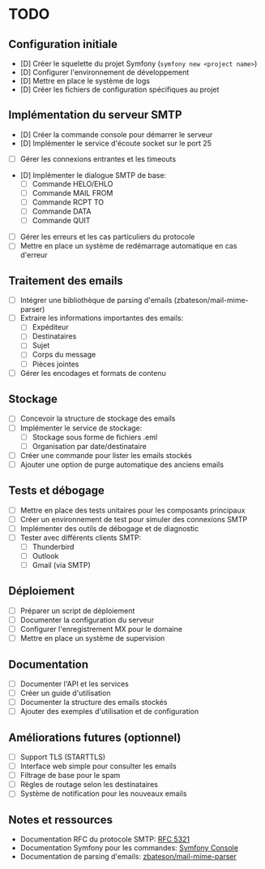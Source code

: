 # TODO

## Configuration initiale

- [D] Créer le squelette du projet Symfony (`symfony new <project name>`)
- [D] Configurer l'environnement de développement
- [D] Mettre en place le système de logs
- [D] Créer les fichiers de configuration spécifiques au projet

## Implémentation du serveur SMTP

- [D] Créer la commande console pour démarrer le serveur
- [D] Implémenter le service d'écoute socket sur le port 25
- [ ] Gérer les connexions entrantes et les timeouts
- [D] Implémenter le dialogue SMTP de base:
  - [ ] Commande HELO/EHLO
  - [ ] Commande MAIL FROM
  - [ ] Commande RCPT TO
  - [ ] Commande DATA
  - [ ] Commande QUIT
- [ ] Gérer les erreurs et les cas particuliers du protocole
- [ ] Mettre en place un système de redémarrage automatique en cas d'erreur

## Traitement des emails

- [ ] Intégrer une bibliothèque de parsing d'emails (zbateson/mail-mime-parser)
- [ ] Extraire les informations importantes des emails:
  - [ ] Expéditeur
  - [ ] Destinataires
  - [ ] Sujet
  - [ ] Corps du message
  - [ ] Pièces jointes
- [ ] Gérer les encodages et formats de contenu

## Stockage

- [ ] Concevoir la structure de stockage des emails
- [ ] Implémenter le service de stockage:
  - [ ] Stockage sous forme de fichiers .eml
  - [ ] Organisation par date/destinataire
- [ ] Créer une commande pour lister les emails stockés
- [ ] Ajouter une option de purge automatique des anciens emails

## Tests et débogage

- [ ] Mettre en place des tests unitaires pour les composants principaux
- [ ] Créer un environnement de test pour simuler des connexions SMTP
- [ ] Implémenter des outils de débogage et de diagnostic
- [ ] Tester avec différents clients SMTP:
  - [ ] Thunderbird
  - [ ] Outlook
  - [ ] Gmail (via SMTP)

## Déploiement

- [ ] Préparer un script de déploiement
- [ ] Documenter la configuration du serveur
- [ ] Configurer l'enregistrement MX pour le domaine
- [ ] Mettre en place un système de supervision

## Documentation

- [ ] Documenter l'API et les services
- [ ] Créer un guide d'utilisation
- [ ] Documenter la structure des emails stockés
- [ ] Ajouter des exemples d'utilisation et de configuration

## Améliorations futures (optionnel)

- [ ] Support TLS (STARTTLS)
- [ ] Interface web simple pour consulter les emails
- [ ] Filtrage de base pour le spam
- [ ] Règles de routage selon les destinataires
- [ ] Système de notification pour les nouveaux emails

## Notes et ressources

- Documentation RFC du protocole SMTP: [RFC 5321](https://tools.ietf.org/html/rfc5321)
- Documentation Symfony pour les commandes: [Symfony Console](https://symfony.com/doc/current/console.html)
- Documentation de parsing d'emails: [zbateson/mail-mime-parser](https://github.com/zbateson/mail-mime-parser)
